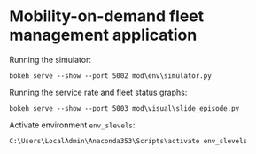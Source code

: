 # Mobility-on-demand fleet management application

Running the simulator:

    bokeh serve --show --port 5002 mod\env\simulator.py

Running the service rate and fleet status graphs:

    bokeh serve --show --port 5003 mod\visual\slide_episode.py

Activate environment `env_slevels`:

    C:\Users\LocalAdmin\Anaconda353\Scripts\activate env_slevels
